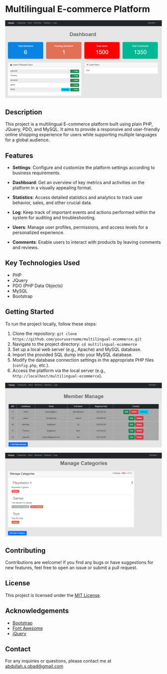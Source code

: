 # Multilingual E-commerce Platform

![alt text](https://github.com/AbdulllahObad/Ecommerce/blob/main/Screenshot%202023-07-28%20231607.png)


## Description

This project is a multilingual E-commerce platform built using plain PHP, JQuery, PDO, and MySQL. It aims to provide a responsive and user-friendly online shopping experience for users while supporting multiple languages for a global audience.

## Features

- **Settings**: Configure and customize the platform settings according to business requirements.

- **Dashboard**: Get an overview of key metrics and activities on the platform in a visually appealing format.

- **Statistics**: Access detailed statistics and analytics to track user behavior, sales, and other crucial data.

- **Log**: Keep track of important events and actions performed within the system for auditing and troubleshooting.

- **Users**: Manage user profiles, permissions, and access levels for a personalized experience.

- **Comments**: Enable users to interact with products by leaving comments and reviews.

## Key Technologies Used

- PHP
- JQuery
- PDO (PHP Data Objects)
- MySQL
- Bootstrap

## Getting Started

To run the project locally, follow these steps:

1. Clone the repository: `git clone https://github.com/yourusername/multilingual-ecommerce.git`
2. Navigate to the project directory: `cd multilingual-ecommerce`
3. Set up a local web server (e.g., Apache) and MySQL database.
4. Import the provided SQL dump into your MySQL database.
5. Modify the database connection settings in the appropriate PHP files (`config.php`, etc.).
6. Access the platform via the local server (e.g., `http://localhost/multilingual-ecommerce`).


![alt text](https://github.com/AbdulllahObad/Ecommerce/blob/main/Screenshot%202023-07-28%20231712.png)

![alt text](https://github.com/AbdulllahObad/Ecommerce/blob/main/Screenshot%202023-07-28%20231633.png)



## Contributing

Contributions are welcome! If you find any bugs or have suggestions for new features, feel free to open an issue or submit a pull request.

## License

This project is licensed under the [MIT License](LICENSE).

## Acknowledgements

- [Bootstrap](https://getbootstrap.com/)
- [Font Awesome](https://fontawesome.com/)
- [jQuery](https://jquery.com/)

## Contact

For any inquiries or questions, please contact me at abdullah.s.obad@gmail.com
